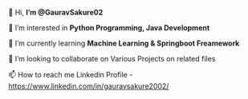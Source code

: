  👋 Hi, **I’m @GauravSakure02** 
 
 👀 I’m interested in **Python Programming, Java Development**
 
🌱 I’m currently learning **Machine Learning & Springboot Freamework**

💞️ I’m looking to collaborate on Various Projects on related files 

📫 How to reach me Linkedin Profile - https://www.linkedin.com/in/gauravsakure2002/



